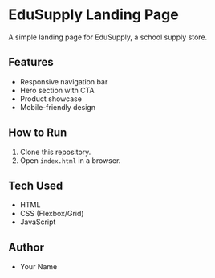 # EduSupply Landing Page

A simple landing page for EduSupply, a school supply store.

## Features
- Responsive navigation bar
- Hero section with CTA
- Product showcase
- Mobile-friendly design

## How to Run
1. Clone this repository.
2. Open `index.html` in a browser.

## Tech Used
- HTML
- CSS (Flexbox/Grid)
- JavaScript

## Author
- Your Name
